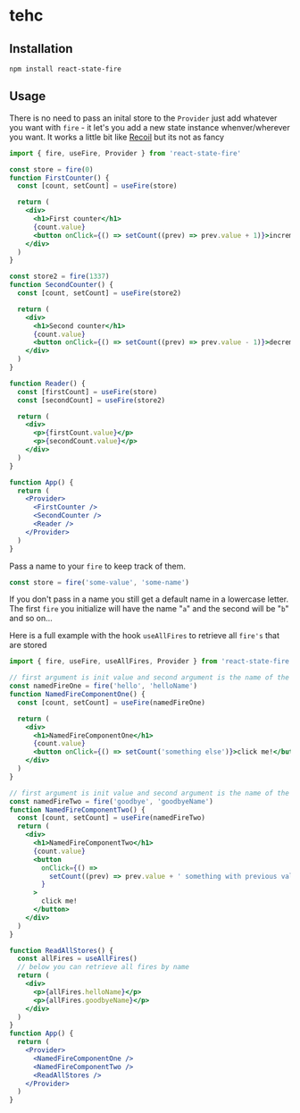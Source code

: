 # tehc

## Installation

`npm install react-state-fire`

## Usage

There is no need to pass an inital store to the `Provider` just add whatever you want with `fire` - it let's you add a new state instance whenver/wherever you want.
It works a little bit like [Recoil](https://github.com/facebookexperimental/Recoil) but its not as fancy

```jsx
import { fire, useFire, Provider } from 'react-state-fire'

const store = fire(0)
function FirstCounter() {
  const [count, setCount] = useFire(store)

  return (
    <div>
      <h1>First counter</h1>
      {count.value}
      <button onClick={() => setCount((prev) => prev.value + 1)}>increment</button>
    </div>
  )
}

const store2 = fire(1337)
function SecondCounter() {
  const [count, setCount] = useFire(store2)

  return (
    <div>
      <h1>Second counter</h1>
      {count.value}
      <button onClick={() => setCount((prev) => prev.value - 1)}>decrement</button>
    </div>
  )
}

function Reader() {
  const [firstCount] = useFire(store)
  const [secondCount] = useFire(store2)

  return (
    <div>
      <p>{firstCount.value}</p>
      <p>{secondCount.value}</p>
    </div>
  )
}

function App() {
  return (
    <Provider>
      <FirstCounter />
      <SecondCounter />
      <Reader />
    </Provider>
  )
}
```

Pass a name to your `fire` to keep track of them.

```jsx
const store = fire('some-value', 'some-name')
```

If you don't pass in a name you still get a default name in a lowercase letter. The first `fire` you initialize will have the name "`a`" and the second will be "`b`" and so on…

Here is a full example with the hook `useAllFires` to retrieve all `fire's` that are stored

```jsx
import { fire, useFire, useAllFires, Provider } from 'react-state-fire'

// first argument is init value and second argument is the name of the fire
const namedFireOne = fire('hello', 'helloName')
function NamedFireComponentOne() {
  const [count, setCount] = useFire(namedFireOne)

  return (
    <div>
      <h1>NamedFireComponentOne</h1>
      {count.value}
      <button onClick={() => setCount('something else')}>click me!</button>
    </div>
  )
}

// first argument is init value and second argument is the name of the fire
const namedFireTwo = fire('goodbye', 'goodbyeName')
function NamedFireComponentTwo() {
  const [count, setCount] = useFire(namedFireTwo)
  return (
    <div>
      <h1>NamedFireComponentTwo</h1>
      {count.value}
      <button
        onClick={() =>
          setCount((prev) => prev.value + ' something with previous value')
        }
      >
        click me!
      </button>
    </div>
  )
}

function ReadAllStores() {
  const allFires = useAllFires()
  // below you can retrieve all fires by name
  return (
    <div>
      <p>{allFires.helloName}</p>
      <p>{allFires.goodbyeName}</p>
    </div>
  )
}
function App() {
  return (
    <Provider>
      <NamedFireComponentOne />
      <NamedFireComponentTwo />
      <ReadAllStores />
    </Provider>
  )
}
```

